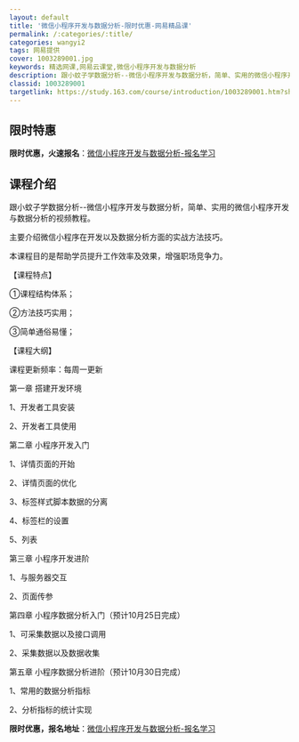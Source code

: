 ```yaml
---
layout: default
title: '微信小程序开发与数据分析-限时优惠-网易精品课'
permalink: /:categories/:title/
categories: wangyi2
tags: 网易提供
cover: 1003289001.jpg
keywords: 精选网课,网易云课堂,微信小程序开发与数据分析
description: 跟小蚊子学数据分析--微信小程序开发与数据分析，简单、实用的微信小程序开发与数据分析的视频教程。主要介绍微信小程序在开发
classid: 1003289001
targetlink: https://study.163.com/course/introduction/1003289001.htm?share=1&shareId=1025206652&utm_campaign=share&utm_medium=iphoneShare&utm_source=&utm_u=1025206652
---
```


## 限时特惠

**限时优惠，火速报名**：[微信小程序开发与数据分析-报名学习](https://study.163.com/course/introduction/1003289001.htm?share=1&shareId=1025206652&utm_campaign=share&utm_medium=iphoneShare&utm_source=&utm_u=1025206652)

## 课程介绍

跟小蚊子学数据分析--微信小程序开发与数据分析，简单、实用的微信小程序开发与数据分析的视频教程。



主要介绍微信小程序在开发以及数据分析方面的实战方法技巧。



本课程目的是帮助学员提升工作效率及效果，增强职场竞争力。



【课程特点】

①课程结构体系；

②方法技巧实用；

③简单通俗易懂；



【课程大纲】

课程更新频率：每周一更新



第一章 搭建开发环境

1、开发者工具安装

2、开发者工具使用



第二章 小程序开发入门

1、详情页面的开始

2、详情页面的优化

3、标签样式脚本数据的分离

4、标签栏的设置

5、列表



第三章 小程序开发进阶

1、与服务器交互

2、页面传参



第四章 小程序数据分析入门（预计10月25日完成）

1、可采集数据以及接口调用

2、采集数据以及数据收集

	

第五章 小程序数据分析进阶（预计10月30日完成）

1、常用的数据分析指标

2、分析指标的统计实现

**限时优惠，报名地址**：[微信小程序开发与数据分析-报名学习](https://study.163.com/course/introduction/1003289001.htm?share=1&shareId=1025206652&utm_campaign=share&utm_medium=iphoneShare&utm_source=&utm_u=1025206652)


